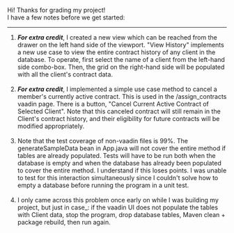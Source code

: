 Hi!  Thanks for grading my project!\
I have a few notes before we get started:
***

1. _**For extra credit**_, I created a new view which can be reached
   from the drawer on the left hand side of the viewport.  "View History"
   implements a new use case to view the entire contract history of any
   client in the database. To operate, first select the name of a client
   from the left-hand side combo-box. Then, the grid on the right-hand
   side will be populated with all the client's contract data.
   <br></br>
2. _**For extra credit**_, I implemented a simple use case method to
   cancel a member's currently active contract. This is used in the
   /assign_contracts vaadin page. There is a button,
   "Cancel Current Active Contract of Selected Client". Note that
   this canceled contract will still remain in the Client's contract history,
   and their eligibility for future contracts will be modified appropriately.
   <br></br>
3. Note that the test coverage of non-vaadin files is 99%. The generateSampleData bean in App.java
   will not cover
   the entire method if tables are already populated. Tests will have
   to be run both when the database is empty and when
   the database has already been populated to cover the entire method.
   I understand if this loses points. I was unable to test for this
   interaction simultaneously since I couldn't solve how to empty a
   database before running the program in a unit test.
   <br></br>
4. I only came across this problem once early on while I was building my project,
   but just in case_: if the vaadin UI does not populate the tables with
   Client data, stop the program, drop database tables, Maven clean +
   package rebuild, then run again.